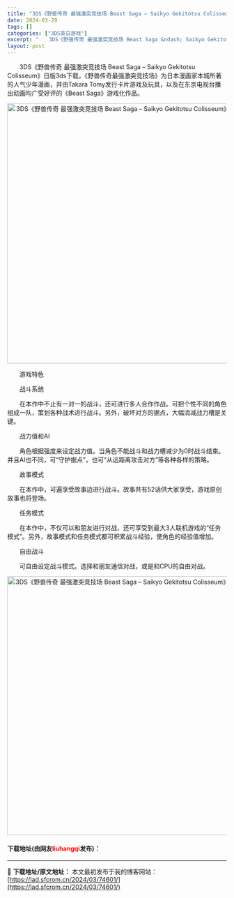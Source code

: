 ```yaml
---
title: "3DS《野兽传奇 最强激突竞技场 Beast Saga – Saikyo Gekitotsu Colisseum》日版3ds下载"
date: 2024-03-29
tags: []
categories: ["3DS英日游戏"]
excerpt: "　　3DS《野兽传奇 最强激突竞技场 Beast Saga &ndash; Saikyo Gekitotsu Colisseum》日版3ds下载，《野兽传奇最强激突竞技场》为日本漫画家本城所著的人气少年漫画，并由Takara Tomy发行卡片游戏及玩具，以及在东京电视台播出动画均广受好评的《Beas&hellip;"
layout: post
---
```


 <p>　　3DS《野兽传奇 最强激突竞技场 Beast Saga &ndash; Saikyo Gekitotsu Colisseum》日版3ds下载，《野兽传奇最强激突竞技场》为日本漫画家本城所著的人气少年漫画，并由Takara Tomy发行卡片游戏及玩具，以及在东京电视台播出动画均广受好评的《Beast Saga》游戏化作品。</p> <p align="center"><img align="" border="0" src="https://lad.sfcrom.cn/wp-content/uploads/2024/03/20240329_660629c07c268.png" width="596" alt="3DS《野兽传奇 最强激突竞技场 Beast Saga – Saikyo Gekitotsu Colisseum》日版3ds下载" /></p> <p>　　游戏特色</p> <p>　　战斗系统</p> <p>　　在本作中不止有一对一的战斗，还可进行多人合作作战。可把个性不同的角色组成一队，策划各种战术进行战斗。另外，破坏对方的据点，大幅消减战力槽是关键。</p> <p>　　战力值和AI</p> <p>　　角色根据强度来设定战力值。当角色不能战斗和战力槽减少为0时战斗结束。并且AI也不同，可&ldquo;守护据点&rdquo;，也可&ldquo;从远距离攻击对方&rdquo;等各种各样的策略。</p> <p>　　故事模式</p> <p>　　在本作中，可遍享受故事边进行战斗。故事共有52话供大家享受，游戏原创故事也将登场。</p> <p>　　任务模式</p> <p>　　在本作中，不仅可以和朋友进行对战，还可享受到最大3人联机游戏的&ldquo;任务模式&rdquo;。另外，故事模式和任务模式都可积累战斗经验，使角色的经验值增加。</p> <p>　　自由战斗</p> <p>　　可自由设定战斗模式。选择和朋友通信对战，或是和CPU的自由对战。</p> <p align="center"><img align="" border="0" src="https://lad.sfcrom.cn/wp-content/uploads/2024/03/20240329_660629c1c0d4d.png" width="593" alt="3DS《野兽传奇 最强激突竞技场 Beast Saga – Saikyo Gekitotsu Colisseum》日版3ds下载" /></p> <p><h4>下载地址(由网友<font color="red">liuhangqi</font>发布)：</h4></p> 

---
📖 **下载地址/原文地址：** 本文最初发布于我的博客网站：[https://lad.sfcrom.cn/2024/03/74601/](https://lad.sfcrom.cn/2024/03/74601/)

